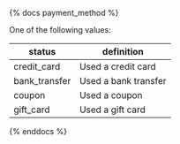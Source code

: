 {% docs payment_method %}
	
One of the following values: 

| status         | definition                                       |
|----------------|--------------------------------------------------|
| credit_card    | Used a credit card                               |
| bank_transfer  | Used a bank transfer                             |
| coupon         | Used a coupon                                    |
| gift_card      | Used a gift card                                 |

{% enddocs %}